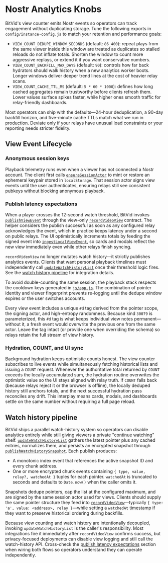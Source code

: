# Nostr Analytics Knobs

BitVid's view counter emits Nostr events so operators can track engagement without duplicating storage. Tune the following exports in `config/instance-config.js` to match your retention and performance goals:

- `VIEW_COUNT_DEDUPE_WINDOW_SECONDS` (default: `86_400`): repeat plays from the same viewer inside this window are treated as duplicates so stalled reloads do not inflate totals. Shorten the window to count more aggressive replays, or extend it if you want conservative numbers.
- `VIEW_COUNT_BACKFILL_MAX_DAYS` (default: `90`): controls how far back hydrators should walk history when a new analytics worker boots. Longer windows deliver deeper trend lines at the cost of heavier relay scans.
- `VIEW_COUNT_CACHE_TTL_MS` (default: `5 * 60 * 1000`): defines how long cached aggregates remain trustworthy before clients refresh them. Lower values surface spikes faster, while higher ones smooth traffic for relay-friendly dashboards.

Most operators can ship with the defaults—24-hour deduplication, a 90-day backfill horizon, and five-minute cache TTLs match what we run in production. Deviate only if your relays have unusual load constraints or your reporting needs stricter fidelity.

## View Event Lifecycle

### Anonymous session keys

Playback telemetry runs even when a viewer has not connected a Nostr account. The client first calls [`ensureSessionActor`](../js/nostr.js#L2011-L2105) to mint or restore an ephemeral keypair stored in `localStorage`. That session actor signs view events until the user authenticates, ensuring relays still see consistent pubkeys without blocking anonymous playback.

### Publish latency expectations

When a player crosses the 12-second watch threshold, BitVid invokes [`publishViewEvent`](../js/nostr.js#L2159-L2323) through the view-only [`recordVideoView`](../js/nostr.js#L4516-L4555) contract. The helper considers the publish successful as soon as any configured relay acknowledges the event, which in practice keeps latency under a second on public relays. The UI optimistically increments totals by feeding the signed event into [`ingestLocalViewEvent`](../js/viewCounter.js#L608-L640), so cards and modals reflect the new view immediately even while other relays finish syncing.

`recordVideoView` no longer mutates watch history—it strictly publishes analytics events. Clients that want personal playback timelines must independently call [`updateWatchHistoryList`](../js/nostr.js#L3235-L3344) once their threshold logic fires. See the [watch history pipeline](#watch-history-pipeline) for integration details.

To avoid double-counting the same session, the playback stack respects the cooldown keys generated in [`js/app.js`](../js/app.js#L6825-L6893). The combination of pointer identity and viewer fingerprint prevents re-logging until the dedupe window expires or the user switches accounts.

Every view event includes a unique `#d` tag derived from the pointer scope, the signing actor, and high-entropy randomness. Because kind `30079` is parameterized, this `#d` tag is what keeps individual view notes permanent—without it, a fresh event would overwrite the previous one from the same actor. Leave the tag intact (or provide one when overriding the schema) so relays retain the full stream of view history.

### Hydration, COUNT, and UI sync

Background hydration keeps optimistic counts honest. The view counter subscribes to live events while simultaneously fetching historical lists and issuing a `COUNT` request. Whenever the authoritative total returned by `COUNT` exceeds the locally accumulated sum, the hydration routine overwrites the optimistic value so the UI stays aligned with relay truth. If `COUNT` falls back (because relays reject it or the browser is offline), the locally deduped history still anchors totals, and the next successful hydration pass reconciles any drift. This interplay means cards, modals, and dashboards settle on the same number without requiring a full page reload.

## Watch history pipeline

BitVid ships a parallel watch-history system so operators can disable analytics entirely while still giving viewers a private "continue watching" shelf. [`updateWatchHistoryList`](../js/nostr.js#L3235-L3344) gathers the latest pointer plus any cached entries, normalizes them, and persists an encrypted snapshot through [`publishWatchHistorySnapshot`](../js/nostr.js#L2170-L2584). Each publish produces:

- A monotonic index event that references the active snapshot ID and every chunk address.
- One or more encrypted chunk events containing `{ type, value, relay?, watchedAt }` tuples for each pointer. `watchedAt` is truncated to seconds and defaults to `Date.now()` when the caller omits it.

Snapshots dedupe pointers, cap the list at the configured maximum, and are signed by the same session actor used for views. Clients should supply the same pointer structure they feed into [`recordVideoView`](../js/nostr.js#L4516-L4555)—typically `{ type: 'a', value: <address>, relay }`—while setting a `watchedAt` timestamp if they want to preserve historical ordering during backfills.

Because view counting and watch history are intentionally decoupled, invoking `updateWatchHistoryList` is the caller's responsibility. Most integrations fire it immediately after `recordVideoView` confirms success, but privacy-focused deployments can disable view logging and still call the watch-history API. Cross-check the [publish latency expectations](#publish-latency-expectations) section when wiring both flows so operators understand they can operate independently.
